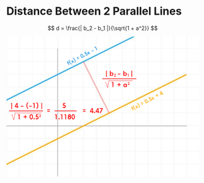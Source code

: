 # Distance Between 2 Parallel Lines

$$
d = \frac{| b_2 - b_1 |}{\sqrt{1 + a^2}}
$$

![Distance between two lines](https://github.com/damianc/dev-notes/blob/master/_images/math/lines-distance.png "Distance between two lines")